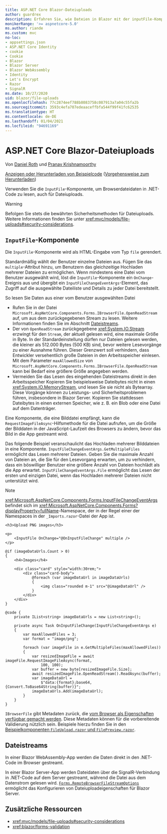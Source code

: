 ```yaml
---
title: ASP.NET Core Blazor-Dateiuploads
author: guardrex
description: Erfahren Sie, wie Dateien in Blazor mit der inputFile-Komponente hochgeladen werden.
monikerRange: '>= aspnetcore-5.0'
ms.author: riande
ms.custom: mvc
no-loc:
- appsettings.json
- ASP.NET Core Identity
- cookie
- Cookie
- Blazor
- Blazor Server
- Blazor WebAssembly
- Identity
- Let's Encrypt
- Razor
- SignalR
ms.date: 10/27/2020
uid: blazor/file-uploads
ms.openlocfilehash: 77c2874eef788b8083758c087913a7a04c55fa2b
ms.sourcegitcommit: 3593c4efa707edeaaceffbfa544f99f41fc62535
ms.translationtype: HT
ms.contentlocale: de-DE
ms.lasthandoff: 01/04/2021
ms.locfileid: "94691169"
---
```

# <a name="aspnet-core-no-locblazor-file-uploads"></a>ASP.NET Core Blazor-Dateiuploads

Von [Daniel Roth](https://github.com/danroth27) und [Pranav Krishnamoorthy](https://github.com/pranavkm)

[Anzeigen oder Herunterladen von Beispielcode](https://github.com/dotnet/AspNetCore.Docs/tree/master/aspnetcore/blazor/file-uploads/samples/) ([Vorgehensweise zum Herunterladen](xref:index#how-to-download-a-sample))

Verwenden Sie die `InputFile`-Komponente, um Browserdateidaten in .NET-Code zu lesen, auch für Dateiuploads.

> [!WARNING]
> Befolgen Sie stets die bewährten Sicherheitsmethoden für Dateiuploads. Weitere Informationen finden Sie unter <xref:mvc/models/file-uploads#security-considerations>.

## <a name="inputfile-component"></a>`InputFile`-Komponente

Die `InputFile`-Komponente wird als HTML-Eingabe vom Typ `file` gerendert.

Standardmäßig wählt der Benutzer einzelne Dateien aus. Fügen Sie das `multiple`-Attribut hinzu, um Benutzern das gleichzeitige Hochladen mehrerer Dateien zu ermöglichen. Wenn mindestens eine Datei vom Benutzer ausgewählt wird, löst die `InputFile`-Komponente ein `OnChange`-Ereignis aus und übergibt ein `InputFileChangeEventArgs`-Element, das Zugriff auf die ausgewählte Dateiliste und Details zu jeder Datei bereitstellt.

So lesen Sie Daten aus einer vom Benutzer ausgewählten Datei

* Rufen Sie in der Datei `Microsoft.AspNetCore.Components.Forms.IBrowserFile.OpenReadStream` auf, um aus dem zurückgegebenen Stream zu lesen. Weitere Informationen finden Sie im Abschnitt [Dateistreams](#file-streams).
* Der von `OpenReadStream` zurückgegebene <xref:System.IO.Stream> erzwingt für den `Stream`, der aktuell gelesen wird, eine maximale Größe in Byte. In der Standardeinstellung dürfen nur Dateien gelesen werden, die kleiner als 512.000 Bytes (500 KB) sind, bevor weitere Lesevorgänge zu einer Ausnahme führen. Dieser Grenzwert soll verhindern, dass Entwickler versehentlich große Dateien in den Arbeitsspeicher einlesen. Mit dem Parameter `maxAllowedSize` von `Microsoft.AspNetCore.Components.Forms.IBrowserFile.OpenReadStream` kann bei Bedarf eine größere Größe angegeben werden.
* Vermeiden Sie das Lesen des eingehenden Dateistreams direkt in den Arbeitsspeicher Kopieren Sie beispielsweise Dateibytes nicht in einen <xref:System.IO.MemoryStream>, und lesen Sie sie nicht als Bytearray. Diese Vorgänge können zu Leistungs- und Sicherheitsproblemen führen, insbesondere in Blazor Server. Kopieren Sie stattdessen Dateibytes in einen externen Speicher, wie z. B. ein Blob oder eine Datei auf dem Datenträger.

Eine Komponente, die eine Bilddatei empfängt, kann die `RequestImageFileAsync`-Hilfsmethode für die Datei aufrufen, um die Größe der Bilddaten in der JavaScript-Laufzeit des Browsers zu ändern, bevor das Bild in die App gestreamt wird.

Das folgende Beispiel veranschaulicht das Hochladen mehrerer Bilddateien in eine Komponente. `InputFileChangeEventArgs.GetMultipleFiles` ermöglicht das Lesen mehrerer Dateien. Geben Sie die maximale Anzahl von Dateien an, die Sie für den Lesevorgang erwarten, um zu verhindern, dass ein böswilliger Benutzer eine größere Anzahl von Dateien hochlädt als die App erwartet. `InputFileChangeEventArgs.File` ermöglicht das Lesen der ersten und einzigen Datei, wenn das Hochladen mehrerer Dateien nicht unterstützt wird.

> [!NOTE]
> <xref:Microsoft.AspNetCore.Components.Forms.InputFileChangeEventArgs> befindet sich im <xref:Microsoft.AspNetCore.Components.Forms?displayProperty=fullName>-Namespace, der in der Regel einer der Namespaces in der `_Imports.razor`-Datei der App ist.

```razor
<h3>Upload PNG images</h3>

<p>
    <InputFile OnChange="@OnInputFileChange" multiple />
</p>

@if (imageDataUrls.Count > 0)
{
    <h4>Images</h4>

    <div class="card" style="width:30rem;">
        <div class="card-body">
            @foreach (var imageDataUrl in imageDataUrls)
            {
                <img class="rounded m-1" src="@imageDataUrl" />
            }
        </div>
    </div>
}

@code {
    private IList<string> imageDataUrls = new List<string>();

    private async Task OnInputFileChange(InputFileChangeEventArgs e)
    {
        var maxAllowedFiles = 3;
        var format = "image/png";

        foreach (var imageFile in e.GetMultipleFiles(maxAllowedFiles))
        {
            var resizedImageFile = await imageFile.RequestImageFileAsync(format, 
                100, 100);
            var buffer = new byte[resizedImageFile.Size];
            await resizedImageFile.OpenReadStream().ReadAsync(buffer);
            var imageDataUrl = 
                $"data:{format};base64,{Convert.ToBase64String(buffer)}";
            imageDataUrls.Add(imageDataUrl);
        }
    }
}
```

`IBrowserFile` gibt Metadaten zurück, die [vom Browser als Eigenschaften verfügbar gemacht werden](https://developer.mozilla.org/docs/Web/API/File#Instance_properties). Diese Metadaten können für die vorbereitende Validierung nützlich sein. Beispiele hierzu finden Sie in den [Beispielkomponenten `FileUpload.razor` und `FilePreview.razor`](https://github.com/dotnet/AspNetCore.Docs/tree/master/aspnetcore/blazor/file-uploads/samples/).

## <a name="file-streams"></a>Dateistreams

In einer Blazor WebAssembly-App werden die Daten direkt in den .NET-Code im Browser gestreamt.

In einer Blazor Server-App werden Dateidaten über die SignalR-Verbindung in .NET-Code auf dem Server gestreamt, während die Datei aus dem Datenstrom gelesen wird. [`Forms.RemoteBrowserFileStreamOptions`](https://github.com/dotnet/aspnetcore/blob/master/src/Components/Web/src/Forms/InputFile/RemoteBrowserFileStreamOptions.cs) ermöglicht das Konfigurieren von Dateiuploadeigenschaften für Blazor Server.

## <a name="additional-resources"></a>Zusätzliche Ressourcen

* <xref:mvc/models/file-uploads#security-considerations>
* <xref:blazor/forms-validation>
